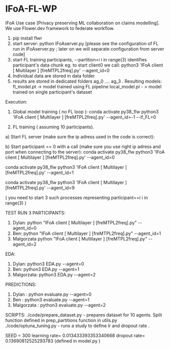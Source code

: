 # IFoA-FL-WP

IFoA Use case [Privacy preserving ML collaboration on claims modelling]. We use Flower.dev framework to federate workflow. 

1. pip install flwr
2. start server: python IFoAserver.py     [please see the configuration of FL run in IFoAserver.py ; later on we will separate configuration from server code]
3. start FL training participants, --partition=i i in range(3) identifies participant's data chunk eg. to start client0 we call: python3 'IFoA client  [ Multilayer ] [freMTPL2freq].py' --agent_id=0
4. Individual data are stored in data folder
5. results are stored in dedicated folders ag_0 .... ag_3 . Resulting models:
    fl_model.pt -> model trained using FL pipeline
    local_model.pl - > model trained on single participant's dataset


Execution:
1. Global model training ( no FL loop ):
conda activate py38_flw
python3 'IFoA client  [ Multilayer ] [freMTPL2freq].py' --agent_id=-1 --if_FL=0

2. FL training ( assuming 10 participants). 


a) Start FL server (make sure the ip adress used in the code is correct):


b) Start participant == 0 with a call (make sure you use right ip adress and port when connecting to the server):
conda activate py38_flw
python3 'IFoA client  [ Multilayer ] [freMTPL2freq].py' --agent_id=0

conda activate py38_flw
python3 'IFoA client  [ Multilayer ] [freMTPL2freq].py' --agent_id=1

conda activate py38_flw
python3 'IFoA client  [ Multilayer ] [freMTPL2freq].py' --agent_id=9




( you need to start 3 such processes representing participant==i i in range(3) ) 



TEST RUN 3 PARTICIPANTS:
1. Dylan: python "IFoA client  [ Multilayer ] [freMTPL2freq].py" --agent_id=0
2. Ben: python "IFoA client  [ Multilayer ] [freMTPL2freq].py" --agent_id=1
3. Malgorzata python "IFoA client  [ Multilayer ] [freMTPL2freq].py" --agent_id=2


EDA: 

1. Dylan: python3 EDA.py --agent=0
2. Ben: python3 EDA.py --agent=1
3. Malgorzata: python3 EDA.py --agent=2

PREDICTIONS:
1. Dylan : python evaluate.py --agent=0
2. Ben : python3 evaluate.py --agent=1
3. Malgorzata :  python3 evaluate.py --agent=2


SCRIPTS:
./code/prepare_dataset.py - prepares dataset for 10 agents. Split function defined in prep_partitions function in utils.py 
./code/optuna_tuning.py - runs a study to define lr and dropout rate . 

SEED = 300
learning rate= 0.013433393353340668
dropout rate= 0.13690812525293783   (defined in model.py )
